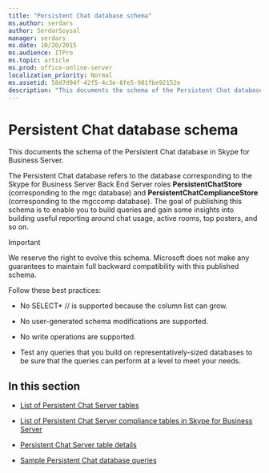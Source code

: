 ```yaml
---
title: "Persistent Chat database schema"
ms.author: serdars
author: SerdarSoysal
manager: serdars
ms.date: 10/20/2015
ms.audience: ITPro
ms.topic: article
ms.prod: office-online-server
localization_priority: Normal
ms.assetid: 58d7d94f-42f5-4c3e-8fe5-901fbe92152e
description: "This documents the schema of the Persistent Chat database in Skype for Business Server."
---
```


# Persistent Chat database schema
 
This documents the schema of the Persistent Chat database in Skype for Business Server.
  
The Persistent Chat database refers to the database corresponding to the Skype for Business Server Back End Server roles **PersistentChatStore** (corresponding to the mgc database) and **PersistentChatComplianceStore** (corresponding to the mgccomp database). The goal of publishing this schema is to enable you to build queries and gain some insights into building useful reporting around chat usage, active rooms, top posters, and so on.
  
> [!IMPORTANT]
> We reserve the right to evolve this schema. Microsoft does not make any guarantees to maintain full backward compatibility with this published schema. 
  
Follow these best practices:
  
- No SELECT\* // is supported because the column list can grow.
    
- No user-generated schema modifications are supported.
    
- No write operations are supported.
    
- Test any queries that you build on representatively-sized databases to be sure that the queries can perform at a level to meet your needs.
    
## In this section

- [List of Persistent Chat Server tables](list-of-persistent-chat-server-tables.md)
    
- [List of Persistent Chat Server compliance tables in Skype for Business Server](list-of-persistent-chat-server-compliance-tables.md)
    
- [Persistent Chat Server table details](persistent-chat-server-table-details.md)
    
- [Sample Persistent Chat database queries](sample-persistent-chat-database-queries.md)
    

